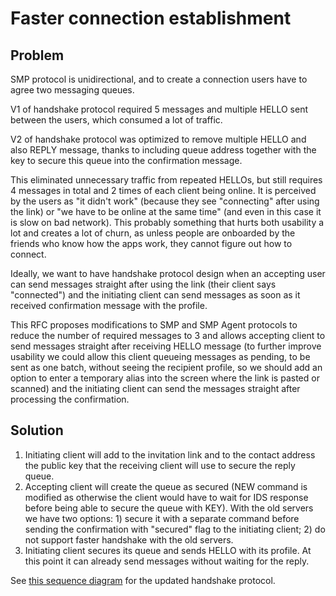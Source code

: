 # Faster connection establishment

## Problem

SMP protocol is unidirectional, and to create a connection users have to agree two messaging queues.

V1 of handshake protocol required 5 messages and multiple HELLO sent between the users, which consumed a lot of traffic.

V2 of handshake protocol was optimized to remove multiple HELLO and also REPLY message, thanks to including queue address together with the key to secure this queue into the confirmation message.

This eliminated unnecessary traffic from repeated HELLOs, but still requires 4 messages in total and 2 times of each client being online. It is perceived by the users as "it didn't work" (because they see "connecting" after using the link) or "we have to be online at the same time" (and even in this case it is slow on bad network). This probably something that hurts both usability a lot and creates a lot of churn, as unless people are onboarded by the friends who know how the apps work, they cannot figure out how to connect.

Ideally, we want to have handshake protocol design when an accepting user can send messages straight after using the link (their client says "connected") and the initiating client can send messages as soon as it received confirmation message with the profile.

This RFC proposes modifications to SMP and SMP Agent protocols to reduce the number of required messages to 3 and allows accepting client to send messages straight after receiving HELLO message (to further improve usability we could allow this client queueing messages as pending, to be sent as one batch, without seeing the recipient profile, so we should add an option to enter a temporary alias into the screen where the link is pasted or scanned) and the initiating client can send the messages straight after processing the confirmation.

## Solution

1. Initiating client will add to the invitation link and to the contact address the public key that the receiving client will use to secure the reply queue.
2. Accepting client will create the queue as secured (NEW command is modified as otherwise the client would have to wait for IDS response before being able to secure the queue with KEY). With the old servers we have two options: 1) secure it with a separate command before sending the confirmation with "secured" flag to the initiating client; 2) do not support faster handshake with the old servers.
3. Initiating client secures its queue and sends HELLO with its profile. At this point it can already send messages without waiting for the reply.

See [this sequence diagram](../protocol/diagrams/duplex-messaging/duplex-creating-v6.mmd) for the updated handshake protocol.
